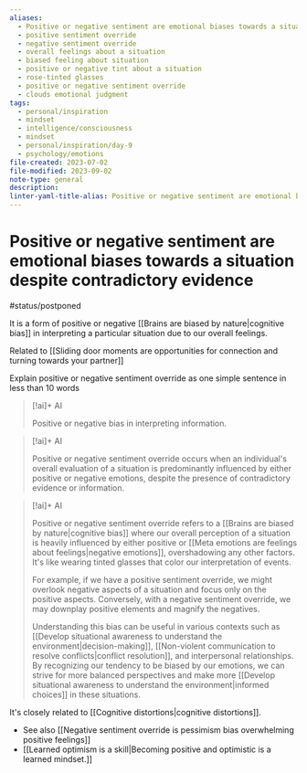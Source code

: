 ```yaml
---
aliases:
  - Positive or negative sentiment are emotional biases towards a situation despite contradictory evidence
  - positive sentiment override
  - negative sentiment override
  - overall feelings about a situation
  - biased feeling about situation
  - positive or negative tint about a situation
  - rose-tinted glasses
  - positive or negative sentiment override
  - clouds emotional judgment
tags:
  - personal/inspiration
  - mindset
  - intelligence/consciousness
  - mindset
  - personal/inspiration/day-9
  - psychology/emotions
file-created: 2023-07-02
file-modified: 2023-09-02
note-type: general
description: 
linter-yaml-title-alias: Positive or negative sentiment are emotional biases towards a situation despite contradictory evidence
---
```


# Positive or negative sentiment are emotional biases towards a situation despite contradictory evidence

#status/postponed

It is a form of positive or negative [[Brains are biased by nature|cognitive bias]] in interpreting a particular situation due to our overall feelings.

Related to [[Sliding door moments are opportunities for connection and turning towards your partner]]

Explain positive or negative sentiment override as one simple sentence in less than 10 words
> [!ai]+ AI
>
> Positive or negative bias in interpreting information.

> [!ai]+ AI
>
> Positive or negative sentiment override occurs when an individual's overall evaluation of a situation is predominantly influenced by either positive or negative emotions, despite the presence of contradictory evidence or information.

> [!ai]+ AI
>
> Positive or negative sentiment override refers to a [[Brains are biased by nature|cognitive bias]] where our overall perception of a situation is heavily influenced by either positive or [[Meta emotions are feelings about feelings|negative emotions]], overshadowing any other factors. It's like wearing tinted glasses that color our interpretation of events.
>
> For example, if we have a positive sentiment override, we might overlook negative aspects of a situation and focus only on the positive aspects. Conversely, with a negative sentiment override, we may downplay positive elements and magnify the negatives.
>
> Understanding this bias can be useful in various contexts such as [[Develop situational awareness to understand the environment|decision-making]], [[Non-violent communication to resolve conflicts|conflict resolution]], and interpersonal relationships. By recognizing our tendency to be biased by our emotions, we can strive for more balanced perspectives and make more [[Develop situational awareness to understand the environment|informed choices]] in these situations.

It's closely related to [[Cognitive distortions|cognitive distortions]].

- See also [[Negative sentiment override is pessimism bias overwhelming positive feelings]]
- [[Learned optimism is a skill|Becoming positive and optimistic is a learned mindset.]]
